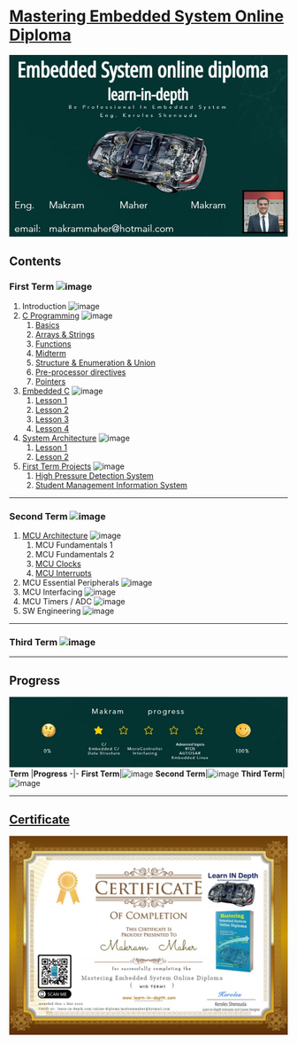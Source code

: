 # [Mastering Embedded System Online Diploma](https://www.learn-in-depth.com)

[<img src="/99_Images/Learn_in_depth.jpg" >](https://www.learn-in-depth.com/online-diploma/makrammaher@hotmail.com)

## **Contents**
### **First Term** ![image](https://progress-bar.dev/100/?title=Done)
1. Introduction ![image](https://progress-bar.dev/100/?title=Done)
2.  [C Programming](01_C_Programming) ![image](https://progress-bar.dev/100/?title=Done)
    1. [Basics](01_C_Programming/01_C_Basic)
    2. [Arrays & Strings](01_C_Programming/02_C_Array_Strings)
    3. [Functions](01_C_Programming/03_C_Functions)
    4. [Midterm](01_C_Programming/04_C_MidTerm)
    5. [Structure & Enumeration & Union](01_C_Programming/05_C_Struct_Enum_Union)
    6. [Pre-processor directives](01_C_Programming/06_C_Preprocessor_Directive)
    7. [Pointers](01_C_Programming/07_C_Pointers)
3. [Embedded C](02_Embedded_C) ![image](https://progress-bar.dev/100/?title=Done)
    1. [Lesson 1](02_Embedded_C/01_Lesson_1)
    2. [Lesson 2](02_Embedded_C/02_Lesson_2)
    3. [Lesson 3](02_Embedded_C/03_Lesson_3)
    4. [Lesson 4](02_Embedded_C/04_Lesson_4)
4. [System Architecture](03_Data_Structures) ![image](https://progress-bar.dev/100/?title=Done)
    1. [Lesson 1](03_Data_Structures/01_Lesson_01)
    2. [Lesson 2](03_Data_Structures/02_Lesson_02)
5. [First Term Projects](04_First_Term_Projects) ![image](https://progress-bar.dev/100/?title=Done)
    1. [High Pressure Detection System](04_First_Term_Projects/01_High_Pressure_Detection)
    2. [Student Management Information System](04_First_Term_Projects/02_Student_Database)

---
### **Second Term** ![image](https://progress-bar.dev/12/?title=In_Progress&color=daa520)
1. [MCU Architecture](05_MCU_Architecture) ![image](https://progress-bar.dev/70/?title=In_Progress&color=daa520)
    1. MCU Fundamentals 1
    2. MCU Fundamentals 2
    3. [MCU Clocks](05_MCU_Architecture/03_MCU_Clocks)
    4. [MCU Interrupts](05_MCU_Architecture/04_MCU_Interrupts)
2. MCU Essential Peripherals ![image](https://progress-bar.dev/0/?title=To-do&color=ff0000)
3. MCU Interfacing ![image](https://progress-bar.dev/0/?title=To-do&color=ff0000)
4. MCU Timers / ADC ![image](https://progress-bar.dev/0/?title=To-do&color=ff0000)
5. SW Engineering ![image](https://progress-bar.dev/0/?title=To-do&color=ff0000)
---
### **Third Term** ![image](https://progress-bar.dev/0/?title=To-do&color=ff0000)

---
## **Progress**
[<img src="/99_Images/Progress.jpg" >](https://www.learn-in-depth.com/online-diploma/makrammaher@hotmail.com)
**Term** |**Progress**
-|-
**First Term**|![image](https://progress-bar.dev/100/?title=Done)
**Second Term**|![image](https://progress-bar.dev/12/?title=In_Progress&color=daa520)
**Third Term**|![image](https://progress-bar.dev/0/?title=To-do&color=ff0000)


---


## [**Certificate**](https://www.learn-in-depth.com/online-diploma/makrammaher@hotmail.com)

[<img src="/99_Images/Certificate.jpg" >](https://www.learn-in-depth.com/online-diploma/makrammaher@hotmail.com)

